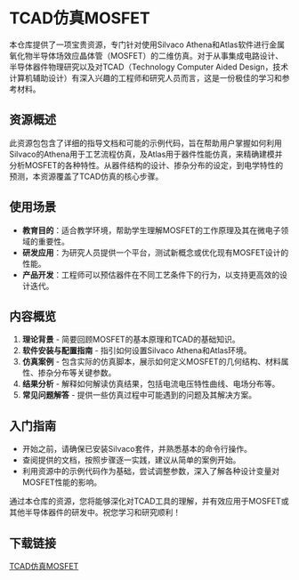 # TCAD仿真MOSFET

本仓库提供了一项宝贵资源，专门针对使用Silvaco Athena和Atlas软件进行金属氧化物半导体场效应晶体管（MOSFET）的二维仿真。对于从事集成电路设计、半导体器件物理研究以及对TCAD（Technology Computer Aided Design，技术计算机辅助设计）有深入兴趣的工程师和研究人员而言，这是一份极佳的学习和参考材料。

## 资源概述

此资源包包含了详细的指导文档和可能的示例代码，旨在帮助用户掌握如何利用Silvaco的Athena用于工艺流程仿真，及Atlas用于器件性能仿真，来精确建模并分析MOSFET的各种特性。从器件结构的设计、掺杂分布的设定，到电学特性的预测，本资源覆盖了TCAD仿真的核心步骤。

## 使用场景

- **教育目的**：适合教学环境，帮助学生理解MOSFET的工作原理及其在微电子领域的重要性。
- **研发应用**：为研究人员提供一个平台，测试新概念或优化现有MOSFET设计的性能。
- **产品开发**：工程师可以预估器件在不同工艺条件下的行为，以支持更高效的设计迭代。

## 内容概览

1. **理论背景** - 简要回顾MOSFET的基本原理和TCAD的基础知识。
2. **软件安装与配置指南** - 指引如何设置Silvaco Athena和Atlas环境。
3. **仿真案例** - 包含实际的仿真脚本，展示如何定义MOSFET的几何结构、材料属性、掺杂分布等关键参数。
4. **结果分析** - 解释如何解读仿真结果，包括电流电压特性曲线、电场分布等。
5. **常见问题解答** - 提供一些仿真过程中可能遇到的问题及其解决方案。

## 入门指南

- 开始之前，请确保已安装Silvaco套件，并熟悉基本的命令行操作。
- 查阅提供的文档，按照步骤逐一实践，建议从简单的案例开始。
- 利用资源中的示例代码作为基础，尝试调整参数，深入了解各种设计变量对MOSFET性能的影响。

通过本仓库的资源，您将能够深化对TCAD工具的理解，并有效应用于MOSFET或其他半导体器件的研发中。祝您学习和研究顺利！

## 下载链接

[TCAD仿真MOSFET](https://pan.quark.cn/s/68aea04cc797)